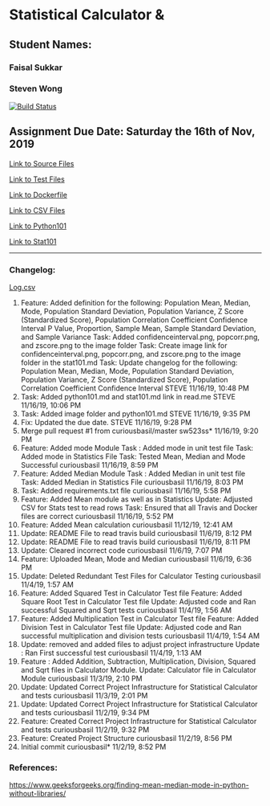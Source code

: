 # Statistical Calculator & 
## Student Names: 
### Faisal Sukkar
### Steven Wong

[![Build Status](https://travis-ci.com/curiousbasil/statscalc1.svg?branch=master)](https://travis-ci.com/curiousbasil/statscalc1)


Assignment Due Date:
Saturday the 16th of Nov, 2019
---
[Link to Source Files](/src)

[Link to Test Files](/Tests)

[Link to Dockerfile](/Dockerfile)

[Link to CSV Files](/src/CSVFiles)

[Link to Python101 ](/python101.md)

[Link to Stat101 ](/stat101.md)

---

### Changelog:
[Log.csv](./log.csv)

<ol>
<li>Feature: Added definition for the following: Population Mean, Median, Mode, Population Standard Deviation, Population Variance, Z Score (Standardized Score), Population Correlation Coefficient Confidence Interval P Value, Proportion, Sample Mean, Sample Standard Deviation, and Sample Variance Task: Added confidenceinterval.png, popcorr.png, and zscore.png to the image folder Task: Create image link for confidenceinterval.png, popcorr.png, and zscore.png to the image folder in the stat101.md Task: Update changelog for the following: Population Mean, Median, Mode, Population Standard Deviation, Population Variance, Z Score (Standardized Score), Population Correlation Coefficient Confidence Interval STEVE 11/16/19, 10:48 PM</li>
<li>Task: Added python101.md and stat101.md link in read.me STEVE 11/16/19, 10:06 PM</li>
<li>Task: Added image folder and python101.md STEVE 11/16/19, 9:35 PM</li>
<li>Fix: Updated the due date. STEVE 11/16/19, 9:28 PM</li>
<li>Merge pull request #1 from curiousbasil/master sw523ss* 11/16/19, 9:20 PM</li>
<li>Feature: Added mode Module Task : Added mode in unit test file Task: Added mode in Statistics File Task: Tested Mean, Median and Mode Successful curiousbasil 11/16/19, 8:59 PM</li>
<li>Feature: Added Median Module Task : Added Median in unit test file Task: Added Median in Statistics File curiousbasil 11/16/19, 8:03 PM</li>
<li>Task: Added requirements.txt file curiousbasil 11/16/19, 5:58 PM</li>
<li>Feature: Added Mean module as well as  in Statistics Update: Adjusted CSV for Stats test to read rows Task: Ensured that all Travis and Docker files are correct curiousbasil 11/16/19, 5:52 PM</li>
<li>Feature: Added Mean calculation curiousbasil 11/12/19, 12:41 AM</li>
<li>Update: README File to read travis build curiousbasil 11/6/19, 8:12 PM</li>
<li>Update: README File to read travis build curiousbasil 11/6/19, 8:11 PM</li>
<li>Update: Cleared incorrect code curiousbasil 11/6/19, 7:07 PM</li>
<li>Feature: Uploaded Mean, Mode and Median curiousbasil 11/6/19, 6:36 PM</li>
<li>Update: Deleted Redundant Test Files for Calculator Testing curiousbasil 11/4/19, 1:57 AM</li>
<li>Feature: Added Squared Test in Calculator Test file Feature: Added Square Root Test in Calculator Test file Update: Adjusted code and Ran successful Squared and Sqrt tests curiousbasil 11/4/19, 1:56 AM</li>
<li>Feature: Added Multiplication Test in Calculator Test file Feature: Added Division Test in Calculator Test file Update: Adjusted code and Ran successful multiplication and division tests curiousbasil 11/4/19, 1:54 AM</li>
<li>Update: removed and added files to adjust project infrastructure Update : Ran First successful test curiousbasil 11/4/19, 1:13 AM</li>
<li>Feature : Added Addition, Subtraction, Multiplication, Division, Squared and Sqrt files in Calculator Module. Update: Calculator file in Calculator Module curiousbasil 11/3/19, 2:10 PM</li>
<li>Update: Updated Correct Project Infrastructure for Statistical Calculator and tests curiousbasil 11/3/19, 2:01 PM</li>
<li>Update: Updated Correct Project Infrastructure for Statistical Calculator and tests curiousbasil 11/2/19, 9:34 PM</li>
<li>Feature: Created Correct Project Infrastructure for Statistical Calculator and tests curiousbasil 11/2/19, 9:32 PM</li>
<li>Feature: Created Project Structure curiousbasil 11/2/19, 8:56 PM</li>
<li>Initial commit curiousbasil* 11/2/19, 8:52 PM</li>

</ol>

### References:

https://www.geeksforgeeks.org/finding-mean-median-mode-in-python-without-libraries/